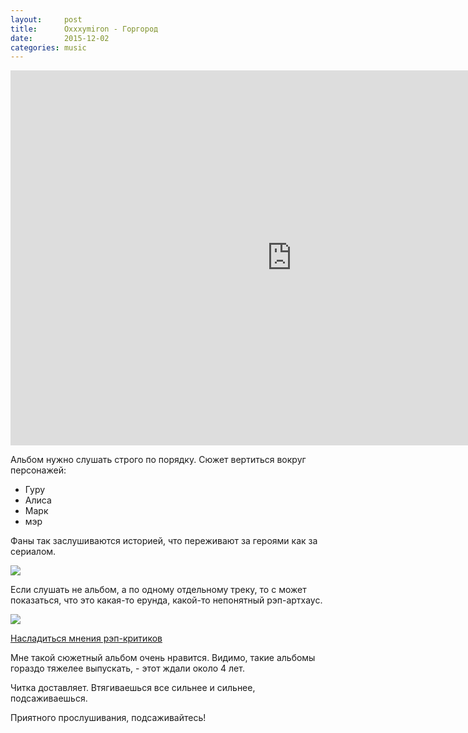 ```yaml
---
layout:     post
title:      Oxxxymiron - Горгород
date:       2015-12-02
categories: music
---
```


<iframe frameborder="0" style="border:none;width:900px;height:600px;" width="900" height="600" src="https://music.yandex.ru/iframe/#album/3087311">Слушайте <a href='https://music.yandex.ru/album/3087311'>ГОРГОРОД</a> — <a href='https://music.yandex.ru/artist/249991'>Oxxxymiron</a> на Яндекс.Музыке</iframe>

Альбом нужно слушать строго по порядку. Сюжет вертиться вокруг персонажей:

- Гуру 
- Алиса
- Марк
- мэр

Фаны так заслушиваются историей, что переживают за героями как за сериалом.

![](/content/images/2015/12/fcd75af088ac6ef3a5d0cd9b5b78e1ab.png)

Если слушать не альбом, а по одному отдельному треку, то с может показаться, что это какая-то ерунда, какой-то непонятный рэп-артхаус.

![](/content/images/2015/12/8ca7b182e6c2b6ef96c89b039148652a.png)

[Насладиться мнения рэп-критиков](http://www.rap.ru/discography/1020)

Мне такой сюжетный альбом очень нравится. Видимо, такие альбомы гораздо тяжелее выпускать, - этот ждали около 4 лет.

Читка доставляет. Втягиваешься все сильнее и сильнее, подсаживаешься.

Приятного прослушивания, подсаживайтесь!